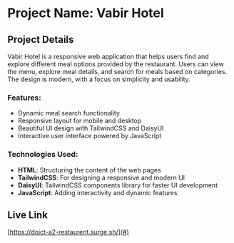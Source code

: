 # Project Name: Vabir Hotel

## Project Details

Vabir Hotel is a responsive web application that helps users find and explore different meal options provided by the restaurant. Users can view the menu, explore meal details, and search for meals based on categories. The design is modern, with a focus on simplicity and usability.

### Features:

- Dynamic meal search functionality
- Responsive layout for mobile and desktop
- Beautiful UI design with TailwindCSS and DaisyUI
- Interactive user interface powered by JavaScript

### Technologies Used:

- **HTML**: Structuring the content of the web pages
- **TailwindCSS**: For designing a responsive and modern UI
- **DaisyUI**: TailwindCSS components library for faster UI development
- **JavaScript**: Adding interactivity and dynamic features

## Live Link

[https://doict-a2-restaurent.surge.sh/](#)
